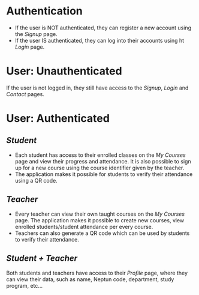 # Authentication
- If the user is NOT authenticated, they can register a new account using the *Signup* page.
- If the user IS authenticated, they can log into their accounts using ht *Login* page.

# **User:** Unauthenticated
If the user is not logged in, they still have access to the *Signup*, *Login* and *Contact* pages.

# **User:** Authenticated

## *Student*
- Each student has access to their enrolled classes on the *My Courses* page and view their progress and attendance. It is also possible to sign up for a new course using the course identifier given by the teacher. 
- The application makes it possible for students to verify their attendance using a QR code.

## *Teacher*
- Every teacher can view their own taught courses on the *My Courses* page. The application makes it possible to create new courses, view enrolled students/student attendance per every course.
- Teachers can also generate a QR code which can be used by students to verify their attendance.

## *Student + Teacher*
Both students and teachers have access to their *Profile* page, where they can view their data, such as name, Neptun code, department, study program, etc...